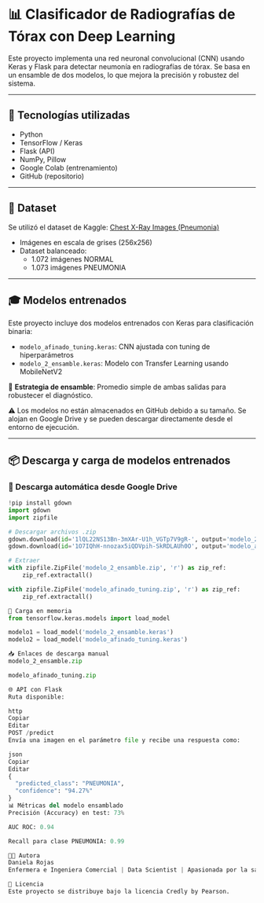 # 📊 Clasificador de Radiografías de Tórax con Deep Learning

Este proyecto implementa una red neuronal convolucional (CNN) usando Keras y Flask para detectar neumonía en radiografías de tórax. Se basa en un ensamble de dos modelos, lo que mejora la precisión y robustez del sistema.

---

## 🔧 Tecnologías utilizadas

- Python  
- TensorFlow / Keras  
- Flask (API)  
- NumPy, Pillow  
- Google Colab (entrenamiento)  
- GitHub (repositorio)

---

## 📂 Dataset

Se utilizó el dataset de Kaggle: [Chest X-Ray Images (Pneumonia)](https://www.kaggle.com/paultimothymooney/chest-xray-pneumonia)

- Imágenes en escala de grises (256x256)
- Dataset balanceado:  
  - 1.072 imágenes NORMAL  
  - 1.073 imágenes PNEUMONIA

---

## 🎓 Modelos entrenados

Este proyecto incluye dos modelos entrenados con Keras para clasificación binaria:

- `modelo_afinado_tuning.keras`: CNN ajustada con tuning de hiperparámetros  
- `modelo_2_ensamble.keras`: Modelo con Transfer Learning usando MobileNetV2  

📌 **Estrategia de ensamble**: Promedio simple de ambas salidas para robustecer el diagnóstico.

⚠️ Los modelos no están almacenados en GitHub debido a su tamaño. Se alojan en Google Drive y se pueden descargar directamente desde el entorno de ejecución.

---

## 📦 Descarga y carga de modelos entrenados

### 🔽 Descarga automática desde Google Drive

```python
!pip install gdown
import gdown
import zipfile

# Descargar archivos .zip
gdown.download(id='1lQL22NS13Bn-3mXAr-U1h_VGTp7V9gR-', output='modelo_2_ensamble.zip', quiet=False)
gdown.download(id='1O7IQhH-nnozax5iQDVpih-SkRDLAUh0O', output='modelo_afinado_tuning.zip', quiet=False)

# Extraer
with zipfile.ZipFile('modelo_2_ensamble.zip', 'r') as zip_ref:
    zip_ref.extractall()

with zipfile.ZipFile('modelo_afinado_tuning.zip', 'r') as zip_ref:
    zip_ref.extractall()

🧠 Carga en memoria
from tensorflow.keras.models import load_model

modelo1 = load_model('modelo_2_ensamble.keras')
modelo2 = load_model('modelo_afinado_tuning.keras')

📥 Enlaces de descarga manual
modelo_2_ensamble.zip

modelo_afinado_tuning.zip

🌐 API con Flask
Ruta disponible:

http
Copiar
Editar
POST /predict
Envía una imagen en el parámetro file y recibe una respuesta como:

json
Copiar
Editar
{
  "predicted_class": "PNEUMONIA",
  "confidence": "94.27%"
}
📊 Métricas del modelo ensamblado
Precisión (Accuracy) en test: 73%

AUC ROC: 0.94

Recall para clase PNEUMONIA: 0.99

👩‍💼 Autora
Daniela Rojas
Enfermera e Ingeniera Comercial | Data Scientist | Apasionada por la salud digital y la inteligencia artificial aplicada a medicina.

📃 Licencia
Este proyecto se distribuye bajo la licencia Credly by Pearson.



